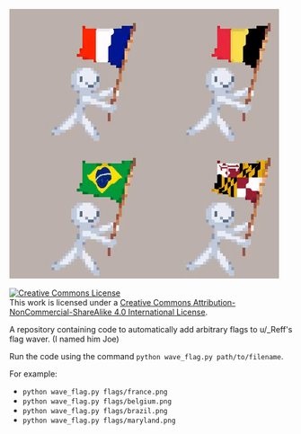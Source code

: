 
![Flag Examples](flags.gif)

<a rel="license" href="http://creativecommons.org/licenses/by-nc-sa/4.0/"><img alt="Creative Commons License" style="border-width:0" src="https://i.creativecommons.org/l/by-nc-sa/4.0/88x31.png" /></a><br />This work is licensed under a <a rel="license" href="http://creativecommons.org/licenses/by-nc-sa/4.0/">Creative Commons Attribution-NonCommercial-ShareAlike 4.0 International License</a>.

A repository containing code to automatically add arbitrary flags to u/\_Reff's flag waver. (I named him Joe)

Run the code using the command `python wave_flag.py path/to/filename`.

For example:
 * `python wave_flag.py flags/france.png`
 * `python wave_flag.py flags/belgium.png`
 * `python wave_flag.py flags/brazil.png`
 * `python wave_flag.py flags/maryland.png`
